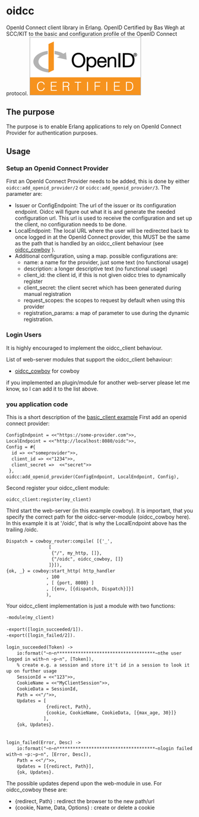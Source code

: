 # oidcc
OpenId Connect client library in Erlang.
OpenID Certified by Bas Wegh at SCC/KIT to the basic and configuration profile of the OpenID Connect protocol. ![OpenID Connect Certified Logo](./conformance/priv/static/oid_logo.png)

## The purpose
The purpose is to enable Erlang applications to rely on OpenId Connect Provider
for authentication purposes.


## Usage
### Setup an Openid Connect Provider
First an OpenId Connect Provider needs to be added, this is done by either
`oidcc:add_openid_provider/2` or `oidcc:add_openid_provider/3`.
The parameter are:
* Issuer or ConfigEndpoint: The url of the issuer or its configuration endpoint.
  Oidcc will figure out what it is and generate the needed configuration url.
  This url is used to receive the configuration and set up the client, no
  configuration needs to be done.
* LocalEndpoint: The local URL where the user will be redirected back to once
  logged in at the OpenId Connect provider, this MUST be the same as the path that
  is handled by an oidcc_client behaviour (see [oidcc_cowboy](https://github.com/indigo-dc/oidcc_cowboy) ).
* Additional configuration, using a map. possible configurations are:
  * name: a name for the provider, just some text (no functional usage)
  * description: a longer descriptive text (no functional usage)
  * client_id: the client id, if this is not given oidcc tries to dynamically register
  * client_secret: the client secret which has been generated during manual registration
  * request_scopes: the scopes to request by default when using this provider
  * registration_params: a map of parameter to use during the dynamic registration.


### Login Users
It is highly encouraged to implement the oidcc_client behaviour.

List of web-server modules that support the oidcc_client behaviour:
 * [oidcc_cowboy](https://github.com/indigo-dc/oidcc_cowboy) for cowboy

if you implemented an plugin/module for another web-server please let me know, so I can add it to the list above.


### you application code
This is a short description of the [basic_client example](https://github.com/indigo-dc/oidcc_cowboy/blob/master/example/basic_client)
First add an openid connect provider:
```
ConfigEndpoint = <<"https://some-provider.com">>,
LocalEndpoint = <<"http://localhost:8080/oidc">>,
Config = #{
  id => <<"someprovider">>,
  client_id => <<"1234">>,
  client_secret =>  <<"secret">>
 },
oidcc:add_openid_provider(ConfigEndpoint, LocalEndpoint, Config),
```

Second register your oidcc_client module:
```
oidcc_client:register(my_client)
```

Third start the web-server (in this example cowboy).
It is important, that you specify the correct path for the oidcc-server-module (oidcc_cowboy here).
In this example it is at '/oidc', that is why the LocalEndpoint above has the trailing /oidc.
```
Dispatch = cowboy_router:compile( [{'_',
  				[
   				 {"/", my_http, []},
   				 {"/oidc", oidcc_cowboy, []}
   				]}]),
{ok, _} = cowboy:start_http( http_handler
   		       , 100
   		       , [ {port, 8080} ]
   		       , [{env, [{dispatch, Dispatch}]}]
   		       ),
```

Your oidcc_client implementation is just a module with two functions:
```
-module(my_client)

-export([login_succeeded/1]).
-export([login_failed/2]).

login_succeeded(Token) ->
    io:format("~n~n*************************************~nthe user logged in with~n ~p~n", [Token]),
    % create e.g. a session and store it't id in a session to look it up on further usage
    SessionId = <<"123">>,
    CookieName = <<"MyClientSession">>,
    CookieData = SessionId,
    Path = <<"/">>,
    Updates = [
               {redirect, Path},
               {cookie, CookieName, CookieData, [{max_age, 30}]}
              ],
    {ok, Updates}.


login_failed(Error, Desc) ->
    io:format("~n~n*************************************~nlogin failed with~n ~p:~p~n", [Error, Desc]),
    Path = <<"/">>,
    Updates = [{redirect, Path}],
    {ok, Updates}.
```
The possible updates depend upon the web-module in use.
For oidcc_cowboy these are:
* {redirect, Path} : redirect the browser to the new path/url
* {cookie, Name, Data, Options} : create or delete a cookie
